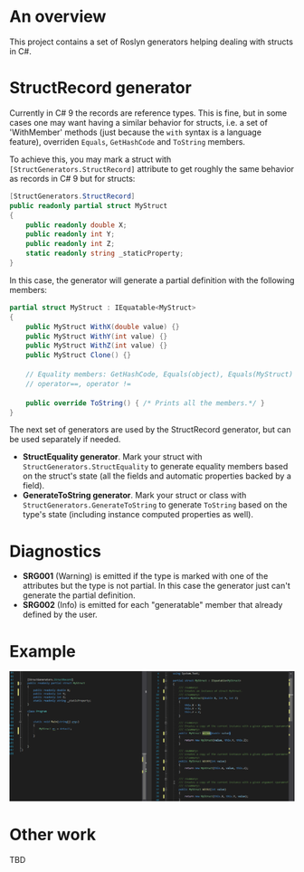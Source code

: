 # An overview
This project contains a set of Roslyn generators helping dealing with structs in C#.

# StructRecord generator
Currently in C# 9 the records are reference types. This is fine, but in some cases one may want having a similar behavior for structs, i.e. a set of 'WithMember' methods (just because the `with` syntax is a language feature), overriden `Equals`, `GetHashCode` and `ToString` members.

To achieve this, you may mark a struct with `[StructGenerators.StructRecord]` attribute to get roughly the same behavior as records in C# 9 but for structs:

```csharp
[StructGenerators.StructRecord]
public readonly partial struct MyStruct
{
    public readonly double X;
    public readonly int Y;
    public readonly int Z;
    static readonly string _staticProperty;
}
```

In this case, the generator will generate a partial definition with the following members:

```csharp
partial struct MyStruct : IEquatable<MyStruct>
{
    public MyStruct WithX(double value) {}
    public MyStruct WithY(int value) {}
    public MyStruct WithZ(int value) {}
    public MyStruct Clone() {}
    
    // Equality members: GetHashCode, Equals(object), Equals(MyStruct)
    // operator==, operator !=
    
    public override ToString() { /* Prints all the members.*/ }
}
```

The next set of generators are used by the StructRecord generator, but can be used separately if needed.

* **StructEquality generator**. Mark your struct with `StructGenerators.StructEquality` to generate equality members based on the struct's state (all the fields and automatic properties backed by a field).
* **GenerateToString generator**. Mark your struct or class with `StructGenerators.GenerateToString` to generate `ToString` based on the type's state (including instance computed properties as well).

# Diagnostics
* **SRG001** (Warning) is emitted if the type is marked with one of the attributes but the type is not partial. In this case the generator just can't generate the partial definition.
* **SRG002** (Info) is emitted for each "generatable" member that already defined by the user.


# Example
![Demo](docs/images/StructRecordExample.gif "Demo")

# Other work
TBD